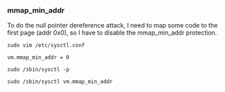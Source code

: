 ### mmap_min_addr

To do the null pointer dereference attack, I need to map some code to the first page (addr 0x0), so I have to disable the mmap_min_addr protection.

    sudo vim /etc/sysctl.conf
  
    vm.mmap_min_addr = 0
  
    sudo /sbin/sysctl -p
  
    sudo /sbin/sysctl vm.mmap_min_addr
  
